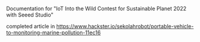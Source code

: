 Documentation for "IoT Into the Wild Contest for Sustainable Planet 2022 with Seeed Studio"

completed article in https://www.hackster.io/sekolahrobot/portable-vehicle-to-monitoring-marine-pollution-11ec16
